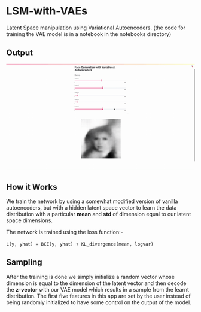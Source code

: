 # LSM-with-VAEs
Latent Space manipulation using Variational Autoencoders. (the code for training the VAE model is in a notebook in the notebooks directory)

## Output
![Latent Space Manipulation using VAEs](https://raw.githubusercontent.com/ppvalluri09/LSM-with-VAEs/master/output.gif)

## How it Works
We train the network by using a somewhat modified version of vanilla autoencoders, but with a hidden latent space vector to learn the data distribution with a particular <b>mean</b> and <b>std</b> of dimension equal to our latent space dimensions.

The network is trained using the loss function:-

```L(y, yhat) = BCE(y, yhat) + KL_divergence(mean, logvar)```

## Sampling
After the training is done we simply initialize a random vector whose dimension is equal to the dimension of the latent vector and then decode the <b>z-vector</b> with our VAE model which results in a sample from the learnt distribution. The first five features in this app are set by the user instead of being randomly initialized to have some control on the output of the model.
